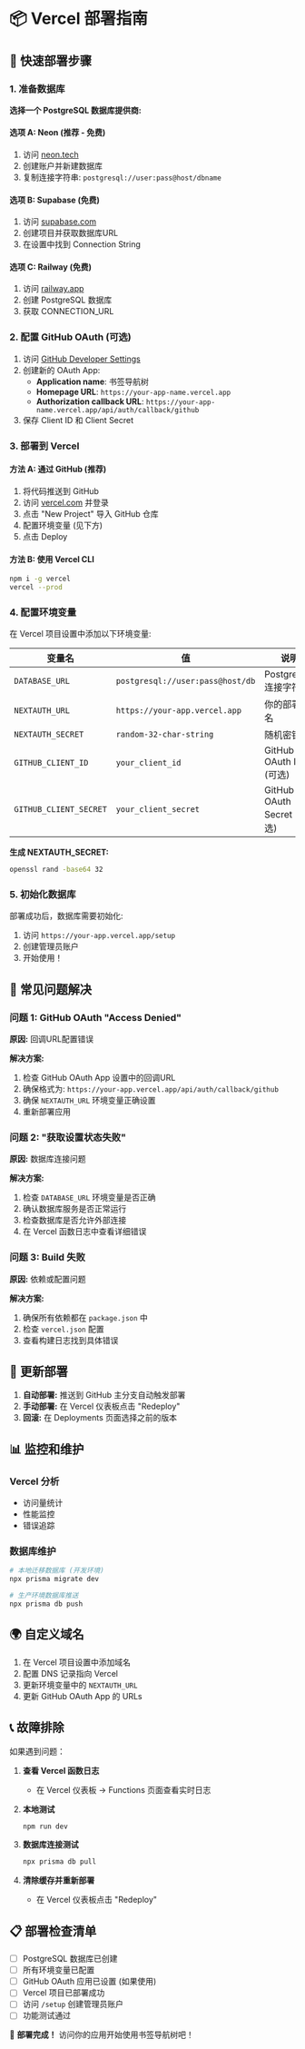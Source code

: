 # 📦 Vercel 部署指南

## 🚀 快速部署步骤

### 1. 准备数据库

**选择一个 PostgreSQL 数据库提供商:**

#### 选项 A: Neon (推荐 - 免费)
1. 访问 [neon.tech](https://neon.tech)
2. 创建账户并新建数据库
3. 复制连接字符串: `postgresql://user:pass@host/dbname`

#### 选项 B: Supabase (免费)
1. 访问 [supabase.com](https://supabase.com)
2. 创建项目并获取数据库URL
3. 在设置中找到 Connection String

#### 选项 C: Railway (免费)
1. 访问 [railway.app](https://railway.app)
2. 创建 PostgreSQL 数据库
3. 获取 CONNECTION_URL

### 2. 配置 GitHub OAuth (可选)

1. 访问 [GitHub Developer Settings](https://github.com/settings/developers)
2. 创建新的 OAuth App:
   - **Application name**: 书签导航树
   - **Homepage URL**: `https://your-app-name.vercel.app`
   - **Authorization callback URL**: `https://your-app-name.vercel.app/api/auth/callback/github`
3. 保存 Client ID 和 Client Secret

### 3. 部署到 Vercel

#### 方法 A: 通过 GitHub (推荐)
1. 将代码推送到 GitHub
2. 访问 [vercel.com](https://vercel.com) 并登录
3. 点击 "New Project" 导入 GitHub 仓库
4. 配置环境变量 (见下方)
5. 点击 Deploy

#### 方法 B: 使用 Vercel CLI
```bash
npm i -g vercel
vercel --prod
```

### 4. 配置环境变量

在 Vercel 项目设置中添加以下环境变量:

| 变量名 | 值 | 说明 |
|--------|----|----- |
| `DATABASE_URL` | `postgresql://user:pass@host/db` | PostgreSQL 连接字符串 |
| `NEXTAUTH_URL` | `https://your-app.vercel.app` | 你的部署域名 |
| `NEXTAUTH_SECRET` | `random-32-char-string` | 随机密钥 |
| `GITHUB_CLIENT_ID` | `your_client_id` | GitHub OAuth ID (可选) |
| `GITHUB_CLIENT_SECRET` | `your_client_secret` | GitHub OAuth Secret (可选) |

**生成 NEXTAUTH_SECRET:**
```bash
openssl rand -base64 32
```

### 5. 初始化数据库

部署成功后，数据库需要初始化:

1. 访问 `https://your-app.vercel.app/setup`
2. 创建管理员账户
3. 开始使用！

## 🔧 常见问题解决

### 问题 1: GitHub OAuth "Access Denied"

**原因:** 回调URL配置错误

**解决方案:**
1. 检查 GitHub OAuth App 设置中的回调URL
2. 确保格式为: `https://your-app.vercel.app/api/auth/callback/github`
3. 确保 `NEXTAUTH_URL` 环境变量正确设置
4. 重新部署应用

### 问题 2: "获取设置状态失败"

**原因:** 数据库连接问题

**解决方案:**
1. 检查 `DATABASE_URL` 环境变量是否正确
2. 确认数据库服务是否正常运行
3. 检查数据库是否允许外部连接
4. 在 Vercel 函数日志中查看详细错误

### 问题 3: Build 失败

**原因:** 依赖或配置问题

**解决方案:**
1. 确保所有依赖都在 `package.json` 中
2. 检查 `vercel.json` 配置
3. 查看构建日志找到具体错误

## 🔄 更新部署

1. **自动部署:** 推送到 GitHub 主分支自动触发部署
2. **手动部署:** 在 Vercel 仪表板点击 "Redeploy"
3. **回滚:** 在 Deployments 页面选择之前的版本

## 📊 监控和维护

### Vercel 分析
- 访问量统计
- 性能监控  
- 错误追踪

### 数据库维护
```bash
# 本地迁移数据库 (开发环境)
npx prisma migrate dev

# 生产环境数据库推送
npx prisma db push
```

## 🌍 自定义域名

1. 在 Vercel 项目设置中添加域名
2. 配置 DNS 记录指向 Vercel
3. 更新环境变量中的 `NEXTAUTH_URL`
4. 更新 GitHub OAuth App 的 URLs

## 📞 故障排除

如果遇到问题：

1. **查看 Vercel 函数日志**
   - 在 Vercel 仪表板 → Functions 页面查看实时日志

2. **本地测试**
   ```bash
   npm run dev
   ```

3. **数据库连接测试**
   ```bash
   npx prisma db pull
   ```

4. **清除缓存并重新部署**
   - 在 Vercel 仪表板点击 "Redeploy"

## 📋 部署检查清单

- [ ] PostgreSQL 数据库已创建
- [ ] 所有环境变量已配置
- [ ] GitHub OAuth 应用已设置 (如果使用)
- [ ] Vercel 项目已部署成功
- [ ] 访问 `/setup` 创建管理员账户
- [ ] 功能测试通过

🎉 **部署完成！** 访问你的应用开始使用书签导航树吧！